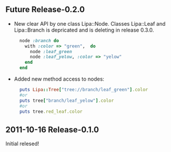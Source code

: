 Future Release-0.2.0
------------------------
- New clear API by one class Lipa::Node. Classes Lipa::Leaf and Lipa::Branch 
is depricated and is deleting in release 0.3.0. 
  ```Ruby
    node :branch do 
      with :color => "green",  do 
        node :leaf_green
        node :leaf_yelow, :color => "yelow"
      end    
    end

- Added new method access to nodes:
  ```Ruby
    puts Lipa::Tree["tree://branch/leaf_green"].color
    #or
    puts tree["branch/leaf_yelow"].color
    #or
    puts tree.red_leaf.color
  ```

2011-10-16 Release-0.1.0
------------------------
Initial relesed!
